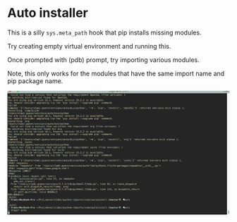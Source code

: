 # Auto installer

This is a silly `sys.meta_path` hook that pip installs missing modules.

Try creating empty virtual environment and running this.

Once prompted with (pdb) prompt, try importing various modules.

Note, this only works for the modules that have the same import name
and pip package name.


![demo](https://github.com/vladistan/slides-python-imports-talk/blob/master/images/auto_tty.gif)
